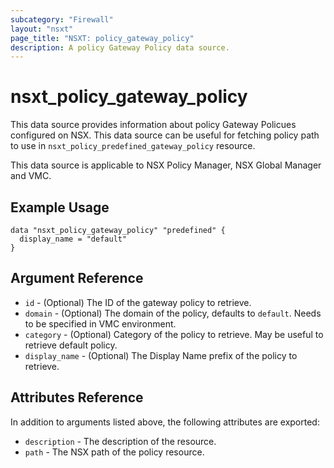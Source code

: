 ```yaml
---
subcategory: "Firewall"
layout: "nsxt"
page_title: "NSXT: policy_gateway_policy"
description: A policy Gateway Policy data source.
---
```


# nsxt_policy_gateway_policy

This data source provides information about policy Gateway Policues configured on NSX.
This data source can be useful for fetching policy path to use in `nsxt_policy_predefined_gateway_policy` resource.

This data source is applicable to NSX Policy Manager, NSX Global Manager and VMC.

## Example Usage

```hcl
data "nsxt_policy_gateway_policy" "predefined" {
  display_name = "default"
}
```

## Argument Reference

* `id` - (Optional) The ID of the gateway policy to retrieve.
* `domain` - (Optional) The domain of the policy, defaults to `default`. Needs to be specified in VMC environment.
* `category` - (Optional) Category of the policy to retrieve. May be useful to retrieve default policy.
* `display_name` - (Optional) The Display Name prefix of the policy to retrieve.

## Attributes Reference

In addition to arguments listed above, the following attributes are exported:

* `description` - The description of the resource.
* `path` - The NSX path of the policy resource.
